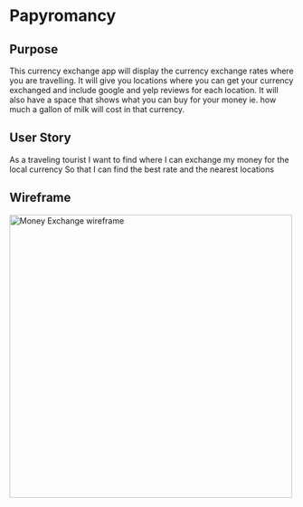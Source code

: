 # Papyromancy

## Purpose
This currency exchange app will display the currency exchange rates where you are travelling.  It will give you locations where you can get your currency exchanged and include google and yelp reviews for each location.  It will also have a space that shows what you can buy for your money ie. how much a gallon of milk will cost in that currency. 

## User Story
As a traveling tourist 
I want to find where I can exchange my money for the local currency 
So that I can find the best rate and the nearest locations

## Wireframe
<img alt="Money Exchange wireframe" src="image/wireframe.png" width="500">


